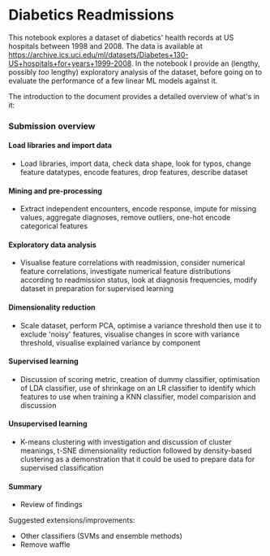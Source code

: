 # Diabetics Readmissions
This notebook explores a dataset of diabetics' health records at US hospitals between 1998 and 2008. The data is available at https://archive.ics.uci.edu/ml/datasets/Diabetes+130-US+hospitals+for+years+1999-2008.
In the notebook I provide an (lengthy, possibly *too* lengthy) exploratory analysis of the dataset, before going on to evaluate the performance of a few linear ML models against it.

The introduction to the document provides a detailed overview of what's in it:
### Submission overview
#### Load libraries and import data
- Load libraries, import data, check data shape, look for typos, change feature datatypes, encode features, drop features, describe dataset
#### Mining and pre-processing
- Extract independent encounters, encode response, impute for missing values, aggregate diagnoses, remove outliers, one-hot encode categorical features
#### Exploratory data analysis
- Visualise feature correlations with readmission, consider numerical feature correlations, investigate numerical feature distributions according to readmission status, look at diagnosis frequencies, modify dataset in preparation for supervised learning
#### Dimensionality reduction
- Scale dataset, perform PCA, optimise a variance threshold then use it to exclude 'noisy' features, visualise changes in score with variance threshold, visualise explained variance by component
#### Supervised learning
- Discussion of scoring metric, creation of dummy classifier, optimisation of LDA classifier, use of shrinkage on an LR classifier to identify which features to use when training a KNN classifier, model comparision and discussion
#### Unsupervised learning
- K-means clustering with investigation and discussion of cluster meanings, t-SNE dimensionality reduction followed by density-based clustering as a demonstration that it could be used to prepare data for supervised classification
#### Summary
- Review of findings

Suggested extensions/improvements:
  - Other classifiers (SVMs and ensemble methods)
  - Remove waffle
